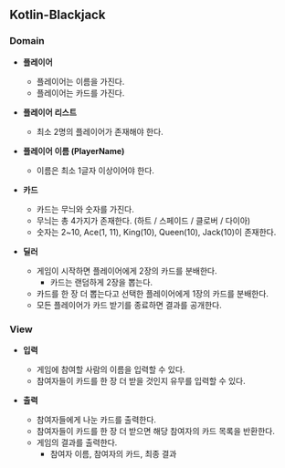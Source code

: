 ## Kotlin-Blackjack

### Domain
- **플레이어**
  - 플레이어는 이름을 가진다.
  - 플레이어는 카드를 가진다.


- **플레이어 리스트**
  - 최소 2명의 플레이어가 존재해야 한다.


- **플레이어 이름 (PlayerName)**
  - 이름은 최소 1글자 이상이어야 한다.


- **카드**
  - 카드는 무늬와 숫자를 가진다.
  - 무늬는 총 4가지가 존재한다. (하트 / 스페이드 / 클로버 / 다이아)
  - 숫자는 2~10, Ace(1, 11), King(10), Queen(10), Jack(10)이 존재한다.


- **딜러**
  - 게임이 시작하면 플레이어에게 2장의 카드를 분배한다.
    - 카드는 랜덤하게 2장을 뽑는다.
  - 카드를 한 장 더 뽑는다고 선택한 플레이어에게 1장의 카드를 분배한다.
  - 모든 플레이어가 카드 받기를 종료하면 결과를 공개한다.


### View
- **입력**
  - 게임에 참여할 사람의 이름을 입력할 수 있다.
  - 참여자들이 카드를 한 장 더 받을 것인지 유무를 입력할 수 있다.


- **출력**
  - 참여자들에게 나눈 카드를 출력한다.
  - 참여자들이 카드를 한 장 더 받으면 해당 참여자의 카드 목록을 반환한다. 
  - 게임의 결과를 출력한다.
    - 참여자 이름, 참여자의 카드, 최종 결과
